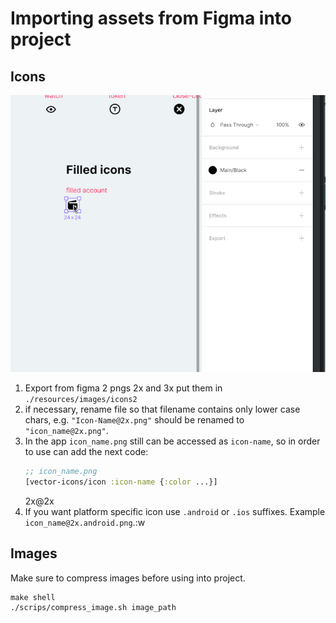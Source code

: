 # Importing assets from Figma into project

## Icons

![](images/export-icons/export-icons.gif)

1. Export from figma 2 pngs 2x and 3x put them in `./resources/images/icons2`
2. if necessary, rename file so that filename contains only lower case chars, e.g. `"Icon-Name@2x.png"` should be renamed to `"icon_name@2x.png"`.
3. In the app `icon_name.png` still can be accessed as `icon-name`, so in order to use can add the next code:
    ```clojure
    ;; icon_name.png
    [vector-icons/icon :icon-name {:color ...}] 
    ```
    2x@2x
4. If you want platform specific icon use `.android` or `.ios` suffixes.  Example `icon_name@2x.android.png`.:w

## Images

Make sure to compress images before using into project.
```
make shell
./scrips/compress_image.sh image_path
```

